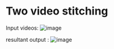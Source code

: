 # Two video stitching
Input videos:
![image](https://user-images.githubusercontent.com/72903849/233339466-9bdb0421-0ee4-42bf-82af-d9d09c4bef10.png)

resultant output :
![image](https://user-images.githubusercontent.com/72903849/233339291-039540bf-f677-4c39-a6e6-f4286aa2da5e.png)
